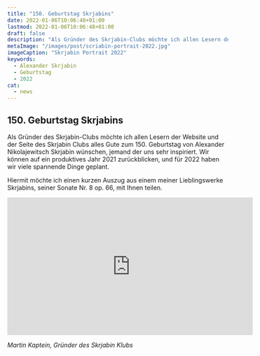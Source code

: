```yaml
---
title: "150. Geburtstag Skrjabins"
date: 2022-01-06T10:06:48+01:00
lastmod: 2022-01-06T10:06:48+01:00
draft: false
description: "Als Gründer des Skrjabin-Clubs möchte ich allen Lesern der Website und der Seite des Skrjabin Clubs alles Gute zum 150. Geburtstag von Alexander Nikolajewitsch Skrjabin wünschen, jemand der uns sehr inspiriert."
metaImage: "/images/post/scriabin-portrait-2022.jpg" 
imageCaption: "Skrjabin Portrait 2022"
keywords:
  - Alexander Skrjabin
  - Geburtstag
  - 2022
cat:
  - news
---
```


## 150. Geburtstag Skrjabins

Als Gründer des Skrjabin-Clubs möchte ich allen Lesern der Website und der Seite des Skrjabin Clubs alles Gute zum 150. Geburtstag von Alexander Nikolajewitsch Skrjabin wünschen, jemand der uns sehr inspiriert.
Wir können auf ein produktives Jahr 2021 zurückblicken, und für 2022 haben wir viele spannende Dinge geplant.

Hiermit möchte ich einen kurzen Auszug aus einem meiner Lieblingswerke Skrjabins, seiner Sonate Nr. 8 op. 66, mit Ihnen teilen.

<iframe width="560" height="315" src="https://www.youtube.com/embed/AsmgrFQThJk" title="YouTube video player" frameborder="0" allow="accelerometer; autoplay; clipboard-write; encrypted-media; gyroscope; picture-in-picture" allowfullscreen></iframe>

*Martin Kaptein, Gründer des Skrjabin Klubs*
